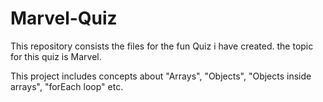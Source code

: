 # Marvel-Quiz
 
This repository consists the files for the fun Quiz i have created. the topic for this quiz is Marvel.

This project includes concepts about "Arrays", "Objects", "Objects inside arrays", "forEach loop" etc.
